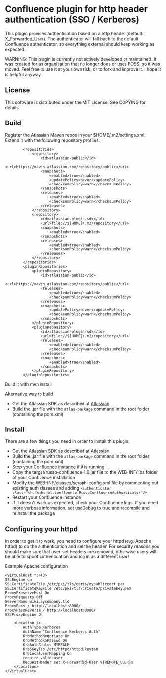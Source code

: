 # Confluence plugin for http header authentication (SSO / Kerberos)

This plugin provides authentication based on a http header  (default: X_Forwarded_User). 
The authenticator will fall back to the default Confluence authenticator, so everything external should keep working as expected. 

WARNING: This plugin is currently not actively developed or maintained. 
It was created for an organisation that no longer does or uses FOSS, so it was moved. 
Feel free to use it at your own risk, or to fork and improve it. 
I hope it is helpful anyway.

## License 

This software is distributed under the MIT License. See COPYING for details. 

## Build

Register the Atlassian Maven repos in your $HOME/.m2/settings.xml. Extend it with the following repository profiles:

			<repositories>
				<repository>
					<id>atlassian-public</id>
					<url>https://maven.atlassian.com/repository/public</url>
					<snapshots>
						<enabled>true</enabled>
						<updatePolicy>never</updatePolicy>
						<checksumPolicy>warn</checksumPolicy>
					</snapshots>
					<releases>
						<enabled>true</enabled>
						<checksumPolicy>warn</checksumPolicy>
					</releases>
				</repository>
				<repository>
					<id>atlassian-plugin-sdk</id>
					<url>file://${HOME}/.m2/repository</url>
					<snapshots>
						<enabled>true</enabled>
					</snapshots>
					<releases>
						<enabled>true</enabled>
						<checksumPolicy>warn</checksumPolicy>
					</releases>
				</repository>
			</repositories>
			<pluginRepositories>
				<pluginRepository>
					<id>atlassian-public</id>
					<url>https://maven.atlassian.com/repository/public</url>
					<releases>
						<enabled>true</enabled>
						<checksumPolicy>warn</checksumPolicy>
					</releases>
					<snapshots>
						<updatePolicy>never</updatePolicy>
						<checksumPolicy>warn</checksumPolicy>
					</snapshots>
				</pluginRepository>
				<pluginRepository>
					<id>atlassian-plugin-sdk</id>
					<url>file://${HOME}/.m2/repository</url>
					<releases>
						<enabled>true</enabled>
						<checksumPolicy>warn</checksumPolicy>
					</releases>
					<snapshots>
						<enabled>true</enabled>
					</snapshots>
				</pluginRepository>
			</pluginRepositories>

Build it with mvn install


Alternative way to build
* Get the Atlassian SDK as described at [Atlassian](https://developer.atlassian.com/display/DOCS/Set+up+the+Atlassian+Plugin+SDK+and+Build+a+Project)
* Build the .jar file with the `atlas-package` command in the root folder (containing the pom.xml) 




## Install
There are a few things you need in order to install this plugin:

* Get the Atlassian SDK as described at [Atlassian](https://developer.atlassian.com/display/DOCS/Set+up+the+Atlassian+Plugin+SDK+and+Build+a+Project)
* Build the .jar file with the `atlas-package` command in the root folder (containing the pom.xml) 
* Stop your Confluence instance if it is running
* Copy the target/russo-confluence-1.0.jar file to the WEB-INF/libs folder of your Confluence installation
* Modify the WEB-INF/classes/seraph-config.xml file by commenting out existing auth classes and adding `<authenticator class="ch.fuchsnet.confluence.RussoConfluenceAuthenticator"/>`
* Restart your Confluence instance
* If it doesn't work as expected, check your Confluence logs. If you need more verbose information, set useDebug to true and recompile and reinstall the package

## Configuring your httpd

In order to get it to work, you need to configure your httpd (e.g. Apache httpd) to do the authentication and set the header. 
For security reasons you should make sure that user-set headers are removed, otherwise users will be able to spoof authentication
and log in as a different user! 

Example Apache configuration

```
<VirtualHost *:443>
SSLEngine on
SSLCertificateFile /etc/pki/tls/certs/mypubliccert.pem
SSLCertificateKeyFile /etc/pki/tls/private/privatekey.pem
ProxyPreserveHost On
ProxyRequests Off
ServerName wiki.mycompany.tld
ProxyPass / http://localhost:8080/
ProxyPassReverse / http://localhost:8080/
SSLProxyEngine On

    <Location />
        AuthType Kerberos
        AuthName "Confluence Kerberos Auth"
        KrbMethodNegotiate On
        KrbMethodK5Passwd On
        KrbAuthRealms MYREALM
        Krb5KeyTab /etc/httpd/httpd.keytab
        KrbLocalUserMapping On
        require valid-user
        RequestHeader set X-Forwarded-User %{REMOTE_USER}s
    </Location>
</VirtualHost>

```
